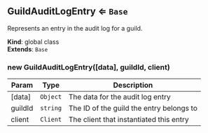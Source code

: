<a name="GuildAuditLogEntry"></a>

## GuildAuditLogEntry ⇐ <code>Base</code>
Represents an entry in the audit log for a guild.

**Kind**: global class  
**Extends**: <code>Base</code>  
<a name="new_GuildAuditLogEntry_new"></a>

### new GuildAuditLogEntry([data], guildId, client)

| Param | Type | Description |
| --- | --- | --- |
| [data] | <code>Object</code> | The data for the audit log entry |
| guildId | <code>string</code> | The ID of the guild the entry belongs to |
| client | <code>Client</code> | The client that instantiated this entry |

